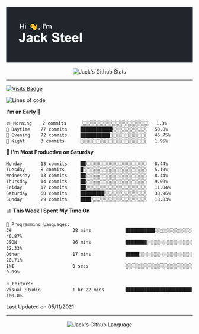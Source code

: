 <p align="center">
  <img align="center" src="https://github.com/JackSteel97/JackSteel97/blob/main/header.png?raw=true" alt="Hi, I'm Jack Steel" /> 
 </p>
<p align="center">
 <img align="center" src="https://github-readme-stats.vercel.app/api?username=jacksteel97&show_icons=true&count_private=true&theme=dracula" alt="Jack's Github Stats" /> 
</p>

<hr/>

[![Visits Badge](https://badges.pufler.dev/visits/JackSteel97/JackSteel97?color=blue&label=Profile%20Visits)](https://github.com/JackSteel97)
<!--START_SECTION:waka-->
![Lines of code](https://img.shields.io/badge/From%20Hello%20World%20I%27ve%20Written-1.4%20million%20lines%20of%20code-blue)

**I'm an Early 🐤** 

```text
🌞 Morning    2 commits      ░░░░░░░░░░░░░░░░░░░░░░░░░   1.3% 
🌆 Daytime    77 commits     ████████████░░░░░░░░░░░░░   50.0% 
🌃 Evening    72 commits     ███████████░░░░░░░░░░░░░░   46.75% 
🌙 Night      3 commits      ░░░░░░░░░░░░░░░░░░░░░░░░░   1.95%

```
📅 **I'm Most Productive on Saturday** 

```text
Monday       13 commits     ██░░░░░░░░░░░░░░░░░░░░░░░   8.44% 
Tuesday      8 commits      █░░░░░░░░░░░░░░░░░░░░░░░░   5.19% 
Wednesday    13 commits     ██░░░░░░░░░░░░░░░░░░░░░░░   8.44% 
Thursday     14 commits     ██░░░░░░░░░░░░░░░░░░░░░░░   9.09% 
Friday       17 commits     ██░░░░░░░░░░░░░░░░░░░░░░░   11.04% 
Saturday     60 commits     █████████░░░░░░░░░░░░░░░░   38.96% 
Sunday       29 commits     ████░░░░░░░░░░░░░░░░░░░░░   18.83%

```


📊 **This Week I Spent My Time On** 

```text
💬 Programming Languages: 
C#                       38 mins             ███████████░░░░░░░░░░░░░░   46.87% 
JSON                     26 mins             ████████░░░░░░░░░░░░░░░░░   32.33% 
Other                    17 mins             █████░░░░░░░░░░░░░░░░░░░░   20.71% 
INI                      0 secs              ░░░░░░░░░░░░░░░░░░░░░░░░░   0.09%

🔥 Editors: 
Visual Studio            1 hr 22 mins        █████████████████████████   100.0%

```


 Last Updated on 05/11/2021
<!--END_SECTION:waka-->

<hr/>

<p align="center">
    <img align="center" src="https://github-readme-stats.vercel.app/api/top-langs/?username=jacksteel97&langs_count=10&layout=compact&theme=dracula" alt="Jack's Github Language" /> 
</p>
